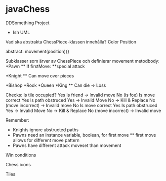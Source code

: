 # javaChess
DDSomething Project


* Ish UML

Vad ska abstrakta ChessPiece-klassen innehålla?
Color
Position

abstract:
movement(position){}


Subklasser som ärver av ChessPiece och definierar movement metodbody:
*Pawn
** If firstMove:
**special attack

*Knight
** Can move over pieces

*Bishop
*Rook 
*Queen
*King
** Can die => Loss



Checks:
Is tile occupied?
  Yes
    Is friend
      -> Invalid move
    No (is foe)
      Is move correct
        Yes
          Is path obstruced
            Yes
              -> Invalid Move
            No
              -> Kill & Replace
        No (move incorrect)
          -> Invalid move
  No
    Is move correct
    Yes
      Is path obstruced
        Yes
          -> Invalid Move
        No
          -> Kill & Replace
    No (move incorrect)
      -> Invalid move

     
Remember:
 * Knights ignore ubstructed paths
 * Pawns need an instance variable, boolean, for first move
 ** first move allows for different move pattern
 * Pawns have different attack moveset than movement
 
Win conditions
 
Chess icons

Tiles
          
          
 
  
